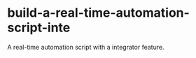 # build-a-real-time-automation-script-inte
A real-time automation script with a integrator feature.
